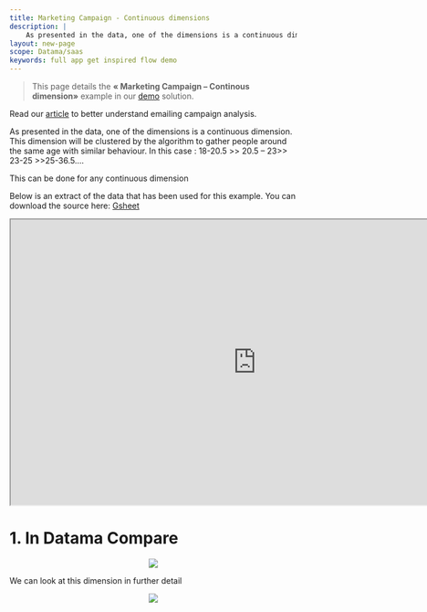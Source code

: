 ```yaml
---
title: Marketing Campaign - Continuous dimensions
description: |
    As presented in the data, one of the dimensions is a continuous dimension. This dimension will be clustered by the algorithm to gather people around the same age with similar behaviour. In this case : 18-20.5 >> 20.5 – 23>> 23-25 >>25-36.5….
layout: new-page
scope: Datama/saas
keywords: full app get inspired flow demo 
---
```

> This page details the  **« Marketing Campaign – Continous dimension»**  example in our <a href="https://app.datama.io/" target="_blank">demo</a> solution.

Read our [article](https://Datama.fr/fr/2019/04/11/comment-analyser-lefficacite-dune-campagne-demailing-2/) to better understand emailing campaign analysis.


As presented in the data, one of the dimensions is a continuous dimension. This dimension will be clustered by the algorithm to gather people around the same age with similar behaviour. In this case : 18-20.5 >> 20.5 – 23>> 23-25 >>25-36.5….

This can be done for any continuous dimension


Below is an extract of the data that has been used for this example. You can download the source here: [Gsheet](https://docs.google.com/spreadsheets/d/1bNEeqm5CfpPmYPr_t4ff1xcJkSBKoVvwJd4vKB0sDzs/edit#gid=643112391)

<iframe src="https://docs.google.com/spreadsheets/d/e/2PACX-1vTXYphkUS8WX6Wa4GZp5LBisnEOoqdLyp9darrXuIJPqmsnv_f8Tvhq_0sNX7L2uVfIaJjonTP2j8Fm/pubhtml?gid=643112391&amp;single=true&amp;widget=true&amp;headers=false" width="860" height="500"></iframe>

<br>

# 1. In Datama Compare 

<center><img src="{{site.url}}/{{site.baseurl}}/core_app/new/interface/homepage/get_inspired/images/Example_MarketingContinuous.png "/></center>

We can look at this dimension in further detail
<center><img src="{{site.url}}/{{site.baseurl}}/core_app/new/interface/homepage/get_inspired/images/Example_MarketingContinuous-moves.jpg "/></center>

